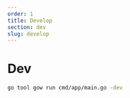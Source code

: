 ```yaml
---
order: 1
title: Develop
section: dev
slug: develop
---
```


# Dev

```bash
go tool gow run cmd/app/main.go -dev
```
